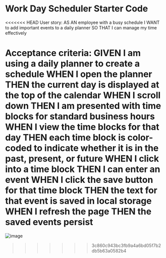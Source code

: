 # Work Day Scheduler Starter Code

<<<<<<< HEAD
User story:
AS AN employee with a busy schedule
I WANT to add important events to a daily planner
SO THAT I can manage my time effectively

Acceptance criteria:
GIVEN I am using a daily planner to create a schedule
WHEN I open the planner
THEN the current day is displayed at the top of the calendar
WHEN I scroll down
THEN I am presented with time blocks for standard business hours
WHEN I view the time blocks for that day
THEN each time block is color-coded to indicate whether it is in the past, present, or future
WHEN I click into a time block
THEN I can enter an event
WHEN I click the save button for that time block
THEN the text for that event is saved in local storage
WHEN I refresh the page
THEN the saved events persist
=======
![image](https://user-images.githubusercontent.com/87097621/132101964-e4b46f98-d695-4bee-8af2-cfe0716ed191.png)
>>>>>>> 3c860c943bc3fb9a4a6bd05f7b2db5b63a0582b4

